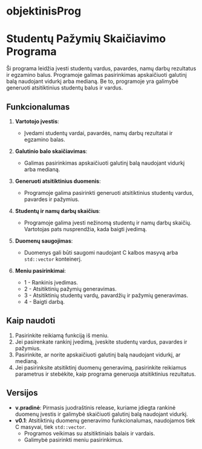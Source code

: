 # objektinisProg

# Studentų Pažymių Skaičiavimo Programa

Ši programa leidžia įvesti studentų vardus, pavardes, namų darbų rezultatus ir egzamino balus. Programoje galimas pasirinkimas apskaičiuoti galutinį balą naudojant vidurkį arba medianą. Be to, programoje yra galimybė generuoti atsitiktinius studentų balus ir vardus.

## Funkcionalumas

1. **Vartotojo įvestis**: 
   - Įvedami studentų vardai, pavardės, namų darbų rezultatai ir egzamino balas.
   
2. **Galutinio balo skaičiavimas**:
   - Galimas pasirinkimas apskaičiuoti galutinį balą naudojant vidurkį arba medianą.
   
3. **Generuoti atsitiktinius duomenis**:
   - Programoje galima pasirinkti generuoti atsitiktinius studentų vardus, pavardes ir pažymius.

4. **Studentų ir namų darbų skaičius**:
   - Programoje galima įvesti nežinomą studentų ir namų darbų skaičių. Vartotojas pats nusprendžia, kada baigti įvedimą.

5. **Duomenų saugojimas**:
   - Duomenys gali būti saugomi naudojant C kalbos masyvą arba `std::vector` konteinerį.

6. **Meniu pasirinkimai**:
   - 1 - Rankinis įvedimas.
   - 2 - Atsitiktinių pažymių generavimas.
   - 3 - Atsitiktinių studentų vardų, pavardžių ir pažymių generavimas.
   - 4 - Baigti darbą.

## Kaip naudoti

1. Pasirinkite reikiamą funkciją iš meniu.
2. Jei pasirenkate rankinį įvedimą, įveskite studentų vardus, pavardes ir pažymius.
3. Pasirinkite, ar norite apskaičiuoti galutinį balą naudojant vidurkį, ar medianą.
4. Jei pasirinksite atsitiktinį duomenų generavimą, pasirinkite reikiamus parametrus ir stebėkite, kaip programa generuoja atsitiktinius rezultatus.

## Versijos

- **v.pradinė**: Pirmasis juodraštinis release, kuriame įdiegta rankinė duomenų įvestis ir galimybė skaičiuoti galutinį balą naudojant vidurkį.
- **v0.1**: Atsitiktinių duomenų generavimo funkcionalumas, naudojamos tiek C masyvai, tiek `std::vector`. 
  - Programos veikimas su atsitiktiniais balais ir vardais.
  - Galimybė pasirinkti meniu pasirinkimus.
